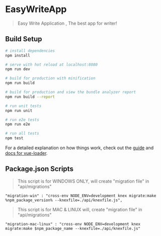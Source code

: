 # EasyWriteApp

> Easy Write Application , The best app for writer!

## Build Setup

``` bash
# install dependencies
npm install

# serve with hot reload at localhost:8080
npm run dev

# build for production with minification
npm run build

# build for production and view the bundle analyzer report
npm run build --report

# run unit tests
npm run unit

# run e2e tests
npm run e2e

# run all tests
npm test
```

For a detailed explanation on how things work, check out the [guide](http://vuejs-templates.github.io/webpack/) and [docs for vue-loader](http://vuejs.github.io/vue-loader).


## Package.json Scripts
> This script is for WINDOWS ONLY, will create "migration file" in "api/migrations"
```
"migration-win" : "cross-env NODE_ENV=development knex migrate:make %npm_package_version% --knexfile=./api/knexfile.js",
```
> This script is for MAC & LINUX will, create "migration file" in "api/migrations"
```
"migration-mac-linux" : "cross-env NODE_ENV=development knex migrate:make $npm_package_name --knexfile=./api/knexfile.js"
```
